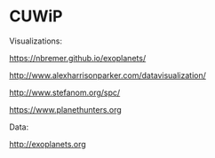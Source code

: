 # CUWiP

Visualizations:

https://nbremer.github.io/exoplanets/

http://www.alexharrisonparker.com/datavisualization/

http://www.stefanom.org/spc/

https://www.planethunters.org

Data:

http://exoplanets.org
